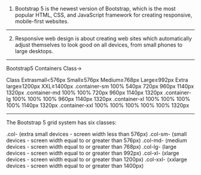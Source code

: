 1.  Bootstrap 5 is the newest version of Bootstrap, which is the most popular HTML, CSS, and JavaScript framework for creating responsive, mobile-first websites.

---

2.  Responsive web design is about creating web sites which automatically adjust themselves to look good on all devices, from small phones to large desktops.

---

Bootstrap5 Containers Class->

Class Extrasmall<576px Small≥576px Medium≥768px Large≥992px Extra large≥1200px XXL≥1400px
.container-sm 100% 540px 720px 960px 1140px 1320px
.container-md 100% 100% 720px 960px 1140px 1320px
.container-lg 100% 100% 100% 960px 1140px 1320px
.container-xl 100% 100% 100% 100% 1140px 1320px
.container-xxl 100% 100% 100% 100% 100% 1320px

---

The Bootstrap 5 grid system has six classes:

.col- (extra small devices - screen width less than 576px)
.col-sm- (small devices - screen width equal to or greater than 576px)
.col-md- (medium devices - screen width equal to or greater than 768px)
.col-lg- (large devices - screen width equal to or greater than 992px)
.col-xl- (xlarge devices - screen width equal to or greater than 1200px)
.col-xxl- (xxlarge devices - screen width equal to or greater than 1400px)
